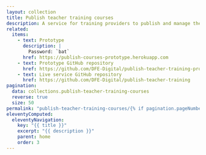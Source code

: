 ```yaml
---
layout: collection
title: Publish teacher training courses
description: A service for training providers to publish and manage their courses
related:
  items:
    - text: Prototype
      description: |
        Password: `bat`
      href: https://publish-courses-prototype.herokuapp.com
    - text: Prototype GitHub repository
      href: https://github.com/DFE-Digital/publish-teacher-training-prototype
    - text: Live service GitHub repository
      href: https://github.com/DFE-Digital/publish-teacher-training
pagination:
  data: collections.publish-teacher-training-courses
  reverse: true
  size: 50
permalink: "publish-teacher-training-courses/{% if pagination.pageNumber > 0 %}page/{{ pagination.pageNumber + 1 }}{% endif %}/"
eleventyComputed:
  eleventyNavigation:
    key: "{{ title }}"
    excerpt: "{{ description }}"
    parent: home
    order: 3
---
```

